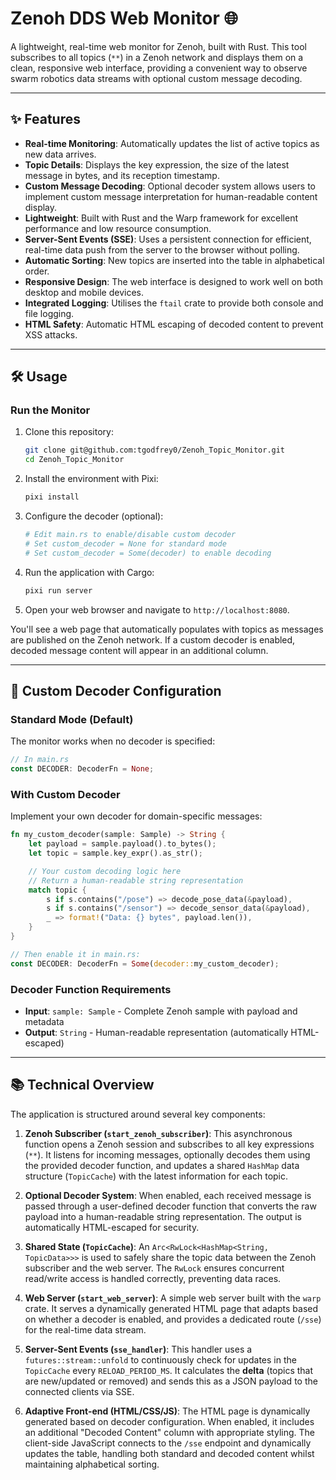 # Zenoh DDS Web Monitor 🌐

A lightweight, real-time web monitor for Zenoh, built with Rust. This tool subscribes to all topics (`**`) in a Zenoh network and displays them on a clean, responsive web interface, providing a convenient way to observe swarm robotics data streams with optional custom message decoding.

---

## ✨ Features

- **Real-time Monitoring**: Automatically updates the list of active topics as new data arrives.
- **Topic Details**: Displays the key expression, the size of the latest message in bytes, and its reception timestamp.
- **Custom Message Decoding**: Optional decoder system allows users to implement custom message interpretation for human-readable content display.
- **Lightweight**: Built with Rust and the Warp framework for excellent performance and low resource consumption.
- **Server-Sent Events (SSE)**: Uses a persistent connection for efficient, real-time data push from the server to the browser without polling.
- **Automatic Sorting**: New topics are inserted into the table in alphabetical order.
- **Responsive Design**: The web interface is designed to work well on both desktop and mobile devices.
- **Integrated Logging**: Utilises the `ftail` crate to provide both console and file logging.
- **HTML Safety**: Automatic HTML escaping of decoded content to prevent XSS attacks.

---

## 🛠️ Usage

### Run the Monitor

1.  Clone this repository:
    ```bash
    git clone git@github.com:tgodfrey0/Zenoh_Topic_Monitor.git
    cd Zenoh_Topic_Monitor
    ```
2.  Install the environment with Pixi:
    ```bash
    pixi install
    ```
3.  Configure the decoder (optional):
    ```bash
    # Edit main.rs to enable/disable custom decoder
    # Set custom_decoder = None for standard mode
    # Set custom_decoder = Some(decoder) to enable decoding
    ```
4.  Run the application with Cargo:
    ```bash
    pixi run server
    ```
5.  Open your web browser and navigate to `http://localhost:8080`.

You'll see a web page that automatically populates with topics as messages are published on the Zenoh network. If a custom decoder is enabled, decoded message content will appear in an additional column.

---

## 🔧 Custom Decoder Configuration

### Standard Mode (Default)

The monitor works when no decoder is specified:

```rust
// In main.rs
const DECODER: DecoderFn = None;
```

### With Custom Decoder

Implement your own decoder for domain-specific messages:

```rust
fn my_custom_decoder(sample: Sample) -> String {
    let payload = sample.payload().to_bytes();
    let topic = sample.key_expr().as_str();

    // Your custom decoding logic here
    // Return a human-readable string representation
    match topic {
        s if s.contains("/pose") => decode_pose_data(&payload),
        s if s.contains("/sensor") => decode_sensor_data(&payload),
        _ => format!("Data: {} bytes", payload.len()),
    }
}

// Then enable it in main.rs:
const DECODER: DecoderFn = Some(decoder::my_custom_decoder);
```

### Decoder Function Requirements

- **Input**: `sample: Sample` - Complete Zenoh sample with payload and metadata
- **Output**: `String` - Human-readable representation (automatically HTML-escaped)

---

## 📚 Technical Overview

The application is structured around several key components:

1.  **Zenoh Subscriber (`start_zenoh_subscriber`)**: This asynchronous function opens a Zenoh session and subscribes to all key expressions (`**`). It listens for incoming messages, optionally decodes them using the provided decoder function, and updates a shared `HashMap` data structure (`TopicCache`) with the latest information for each topic.

2.  **Optional Decoder System**: When enabled, each received message is passed through a user-defined decoder function that converts the raw payload into a human-readable string representation. The output is automatically HTML-escaped for security.

3.  **Shared State (`TopicCache`)**: An `Arc<RwLock<HashMap<String, TopicData>>>` is used to safely share the topic data between the Zenoh subscriber and the web server. The `RwLock` ensures concurrent read/write access is handled correctly, preventing data races.

4.  **Web Server (`start_web_server`)**: A simple web server built with the `warp` crate. It serves a dynamically generated HTML page that adapts based on whether a decoder is enabled, and provides a dedicated route (`/sse`) for the real-time data stream.

5.  **Server-Sent Events (`sse_handler`)**: This handler uses a `futures::stream::unfold` to continuously check for updates in the `TopicCache` every `RELOAD_PERIOD_MS`. It calculates the **delta** (topics that are new/updated or removed) and sends this as a JSON payload to the connected clients via SSE.

6.  **Adaptive Front-end (HTML/CSS/JS)**: The HTML page is dynamically generated based on decoder configuration. When enabled, it includes an additional "Decoded Content" column with appropriate styling. The client-side JavaScript connects to the `/sse` endpoint and dynamically updates the table, handling both standard and decoded content whilst maintaining alphabetical sorting.
